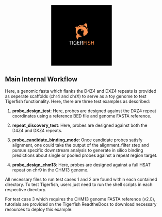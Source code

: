 <div align="center">
    <a href="#readme"><img src="../docs/source/imgs/tigerfish_logo.png" width="200"></a>
</div>

## Main Internal Workflow

Here, a genomic fasta which flanks the D4Z4 and DXZ4 repeats is provided as seperate scaffolds (chr4 and chrX) to serve as a toy genome to test Tigerfish functionality. Here, there are three test examples as described:

1. **probe_design_test**: Here, probes are designed against the DXZ4 repeat coordinates using a reference BED file and genome FASTA reference. 

2. **repeat_discovery_test**: Here, probes are designed against both the D4Z4 and DXZ4 repeats. 

3. **probe_candidate_binding_mode**: Once candidate probes satisfy alignment, one could take the output of the alignment_filter step and pursue specific downstream analysis to generate in silico binding predictions about single or pooled probes against a repeat region target. 

4. **probe_design_chm13**: Here, probes are designed against a full HSAT repeat on chr9 in the CHM13 genome. 

All necessary files to run test cases 1 and 2 are found within each contained directory. To test Tigerfish, users just need to run the shell scripts in each respective directory. 

For test case 3 which requires the CHM13 genome FASTA reference (v2.0), tutorials are provided on the Tigerfish ReadtheDocs to download necessary resources to deploy this example. 

